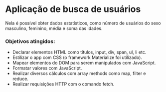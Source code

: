 # Aplicação de busca de usuários

Nela é possível obter dados estatísticos, como número de usuários do sexo masculino, feminino, média e soma das idades.

### Objetivos atingidos:

- Declarar elementos HTML como títulos, input, div, span, ul, li etc.
- Estilizar o app com CSS (o framework Materialize foi utilizado).
- Mapear elementos do DOM para serem manipulados com JavaScript.
- Formatar valores com JavaScript.
- Realizar diversos cálculos com array methods como map, filter e reduce.
- Realizar requisições HTTP com o comando fetch.

